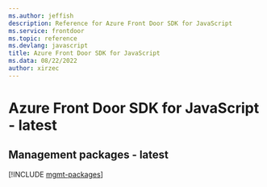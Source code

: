 ```yaml
---
ms.author: jeffish
description: Reference for Azure Front Door SDK for JavaScript
ms.service: frontdoor
ms.topic: reference
ms.devlang: javascript
title: Azure Front Door SDK for JavaScript
ms.data: 08/22/2022
author: xirzec
---
```

# Azure Front Door SDK for JavaScript - latest

## Management packages - latest
[!INCLUDE [mgmt-packages](front-door-mgmt-index.md)]